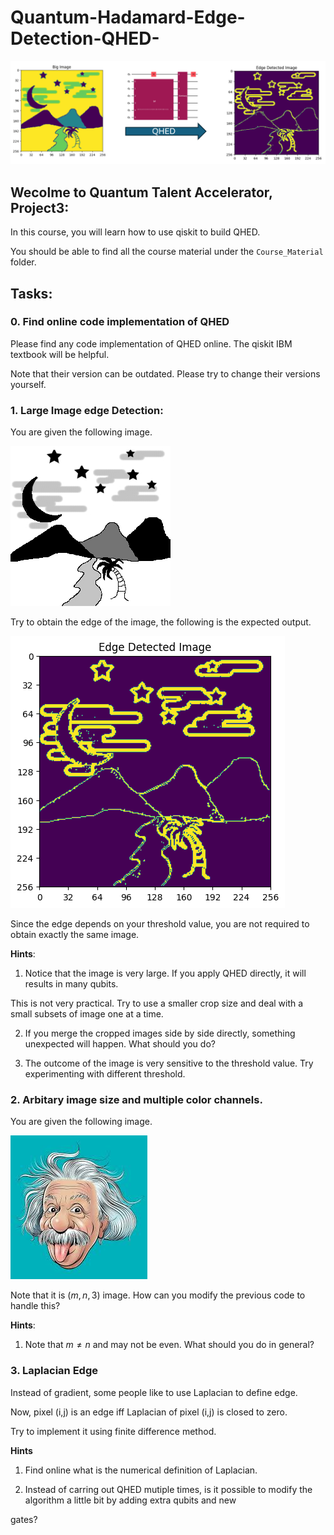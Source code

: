 # Quantum-Hadamard-Edge-Detection-QHED-
![alt text](Image/intro.png "Title")

## Wecolme to Quantum Talent Accelerator, Project3:

In this course, you will learn how to use qiskit to build QHED.

You should be able to find all the course material under the `Course_Material` folder.

## Tasks:

### 0. Find online code implementation of QHED

Please find any code implementation of QHED online. The qiskit IBM textbook will be helpful.

Note that their version can be outdated. Please try to change their versions yourself.

### 1. Large Image edge Detection:

You are given the following image.

![alt text](Image/HW1.jpg "Title")

Try to obtain the edge of the image, the following is the expected output.

![alt text](Image/Expected_output.png "Title")

Since the edge depends on your threshold value, you are not required to obtain exactly the same image.

**Hints**: 

1. Notice that the image is very large. If you apply QHED directly, it will results in many qubits. 

This is not very practical. Try to use a smaller crop size and deal with a small subsets of image one at a time.

2. If you merge the cropped images side by side directly, something unexpected will happen. What should you do?

3. The outcome of the image is very sensitive to the threshold value. Try experimenting with different threshold.

### 2. Arbitary image size and multiple color channels.

You are given the following image.

![alt text](Image/HW2.jpg "Title")

Note that it is $(m,n,3)$ image. How can you modify the previous code to handle this?

**Hints**: 

1. Note that $m\neq n$ and may not be even. What should you do in general?

### 3. Laplacian Edge

Instead of gradient, some people like to use Laplacian to define edge.

Now, pixel (i,j) is an edge iff Laplacian of pixel (i,j) is closed to zero.

Try to implement it using finite difference method.

**Hints**

1. Find online what is the numerical definition of Laplacian.

2. Instead of carring out QHED mutiple times, is it possible to modify the algorithm a little bit by adding extra qubits and new 

gates?